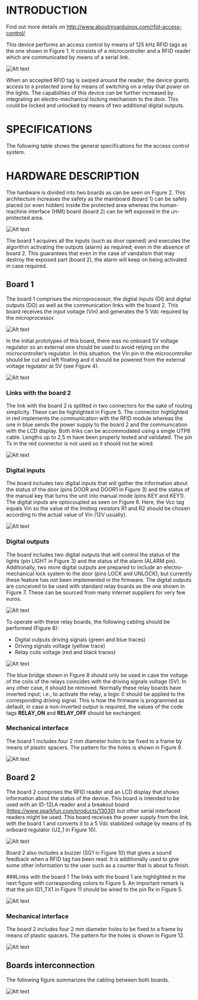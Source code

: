 # INTRODUCTION

Find out more details on http://www.aboutmyarduinos.com/rfid-access-control/

This device performs an access control by means of 125 kHz RFID tags as the one shown in Figure 1. It consists of a microcontroller and a RFID reader which are communicated by means of a serial link.

![Alt text](/media/RFID_tag.jpg?raw=true "Figure 1")

When an accepted RFID tag is swiped around the reader, the device grants access to a protected zone by means of switching on a relay that power on the lights. The capabilities of this device can be further increased by integrating an electro-mechanical locking mechanism to the door. This could be locked and unlocked by means of two additional digital outputs.

# SPECIFICATIONS
The following table shows the general specifications for the access control system.

# HARDWARE DESCRIPTION
The hardware is divided into two boards as can be seen on Figure 2. This architecture increases the safety as the mainboard (board 1) can be safely placed (or even hidden) inside the protected area whereas the human-machine interface (HMI) board (board 2) can be left exposed in the un-protected area.

![Alt text](/media/General_Layout.png?raw=true "Figure 2")

The board 1 acquires all the inputs (such as door opened) and executes the algorithm activating the outputs (alarm) as required; even in the absence of board 2. This guarantees that even in the case of vandalism that may destroy the exposed part (board 2), the alarm will keep on being activated in case required.

## Board 1
The board 1 comprises the microprocessor, the digital inputs (DI) and digital outputs (DO) as well as the communication links with the board 2. This board receives the input voltage (Vin) and generates the 5 Vdc required by the microprocessor.

![Alt text](/media/Board1.PNG?raw=true "Figure 3")

In the initial prototypes of this board, there was no onboard 5V voltage regulator so an external one should be used to avoid relying on the microcontroller’s regulator. In this situation, the Vin pin in the microcontroller should be cut and left floating and it should be powered from the external voltage regulator at 5V (see Figure 4).

![Alt text](/media/Board1_regulator.png?raw=true "Figure 4 Initial prototype boards")

### Links with the board 2
The link with the board 2 is splitted in two connectors for the sake of routing simplicity. These can be highlighted in Figure 5. The connector highlighted in red implements the communication with the RFID module whereas the one in blue sends the power supply to the board 2 and the communication with the LCD display.
Both links can be accommodated using a single UTP8 cable. Lengths up to 2,5 m have been properly tested and validated.
The pin Tx in the red connector is not used so it should not be wired.

![Alt text](/media/Board1_to_2_connectors.png?raw=true "Figure 5 Connectors towards board 2")

### Digital inputs
The board includes two digital inputs that will gather the information about the status of the door (pins DOOR and DOOR1 in Figure 3) and the status of the manual key that turns the unit into manual mode (pins KEY and KEY1). The digital inputs are optocoupled as seen on Figure 6.
Here, the Vcc tag equals Vin so the value of the limiting resistors R1 and R2 should be chosen according to the actual value of Vin (12V usually).

![Alt text](/media/digital_in.png?raw=true "Figure 6")

### Digital outputs
The board includes two digital outputs that will control the status of the lights (pin LIGHT in Figure 3) and the status of the alarm (ALARM pin). Additionally, two more digital outputs are prepared to include an electro-mechanical lock system to the door (pins LOCK and UNLOCK); but currently these feature has not been implemented in the firmware.
The digital outputs are conceived to be used with standard relay boards as the one shown in Figure 7. These can be sourced from many internet suppliers for very few euros.

![Alt text](/media/relays.jpg?raw=true "Figure 7")

To operate with these relay boards, the following cabling should be performed (Figure 8):
-	Digital outputs driving signals (green and blue traces)
-	Driving signals voltage (yellow trace)
-	Relay coils voltage (red and black traces)

![Alt text](/media/Board1-relay.PNG?raw=true "Figure 8 Cabling between the board 1 and a 12V relay board")

The blue bridge shown in Figure 8 should only be used in case the voltage of the coils of the relays coincides with the driving signals voltage (5V). In any other case, it should be removed.
Normally these relay boards have inverted input; i.e., to activate the relay, a logic 0 should be applied to the corresponding driving signal. This is how the firmware is programmed as default; in case a non-inverted output is required, the values of the code tags __RELAY_ON__ and __RELAY_OFF__ should be exchanged.

### Mechanical interface
The board 1 includes four 2 mm diameter holes to be fixed to a frame by means of plastic spacers. The pattern for the holes is shown in Figure 9.

![Alt text](/media/Holes_board1.png?raw=true "Figure 9")

## Board 2
The board 2 comprises the RFID reader and an LCD display that shows information about the status of the device. This board is intended to be used with an ID-12LA reader and a breakout board   (https://www.sparkfun.com/products/13030) but other serial interfaced readers might be used.
This board receives the power supply from the link with the board 1 and converts it to a 5 Vdc stabilized voltage by means of its onboard regulator (U2_1 in Figure 10).

![Alt text](/media/Board2.PNG?raw=true "Figure 10")

Board 2 also includes a buzzer (SG1 in Figure 10) that gives a sound feedback when a RFID tag has been read. It is additionally used to give some other information to the user such as a counter that is about to finish.

###Links with the board 1
The links with the board 1 are highlighted in the next figure with corresponding colors to Figure 5. An important remark is that the pin ID1_TX1 in Figure 11 should be wired to the pin Rx in Figure 5.

![Alt text](/media/Board2_to_1_connectors.png?raw=true "Figure 11")

### Mechanical interface
The board 2 includes four 2 mm diameter holes to be fixed to a frame by means of plastic spacers. The pattern for the holes is shown in Figure 12.

![Alt text](/media/Holes_board2.png?raw=true "Figure 12")

## Boards interconnection
The following figure summarizes the cabling between both boards.

![Alt text](/media/interconnection.png?raw=true "Figure 13")
